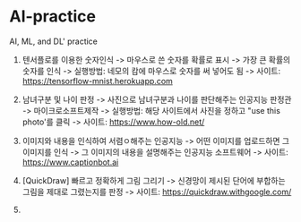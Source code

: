 # AI-practice
AI, ML, and DL' practice
1. 텐서플로를 이용한 숫자인식
   -> 마우스로 쓴 숫자를 확률로 표시
   -> 가장 큰 확률의 숫자를 인식
   -> 실행방법: 네모의 캄에 마우스로 숫자를 써 넣어도 됨
   -> 사이트: https://tensorflow-mnist.herokuapp.com
   
2. 남녀구분 및 나이 판정
   -> 사진으로 남녀구분과 나이를 판단해주는 인공지능 판정관
   -> 마이크로소프트제작
   -> 실행방법: 해당 사이트에서 사진을 정하고 "use this photo'를 클릭
   -> 사이트: https://www.how-old.net/
 
 3. 이미지와 내용을 인식하여 서렴ㅇ해주는 인공지능
   -> 어떤 이미지를 업로드하면 그 이미지를 인식
   -> 그 이미지의 내용을 설명해주는 인공지능 소프트웨어
   -> 사이트: https://www.captionbot.ai
  
  4. [QuickDraw] 빠르고 정확하게 그림 그리기
    -> 신경망이 제시된 단어에 부합하는 그림을 제대로 그렸는지를 판정
    -> 사이트: https://quickdraw.withgoogle.com/
    
   5. 
